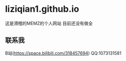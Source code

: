 # liziqian1.github.io
这是滑稽的MEMZ的个人网站
目前还没有做全
## 联系我
B站(https://space.bilibili.com/318457694)
QQ:1073131581
